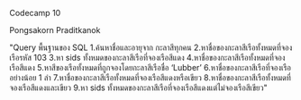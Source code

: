 Codecamp 10

Pongsakorn Praditkanok

"Query พื้นฐานของ SQL
1.ค้นหาชื่อและอายุจาก กะลาสีทุกคน
2.หาชื่อของกะลาสีเรือทั้งหมดที่จองเรือรหัส 103
3.หา sids ทั้งหมดของกะลาสีเรือที่จองเรือสีแดง
4.หาชื่อของกะลาสีเรือทั้งหมดที่จองเรือสีแดง
5.หาสีของเรือทั้งหมดที่ถูกจองโดยกะลาสีเรือชื่อ ‘Lubber’
6.หาชื่อของกะลาสีเรือที่จองเรืออย่างน้อย 1 ลำ
7.หาชื่อของกะลาสีเรือทั้งหมดที่จองเรือสีแดงหรือเขียว
8.หาชื่อของกะลาสีเรือทั้งหมดที่จองเรือสีแดงและเขียว
9.หา sids ทั้งหมดของกะลาสีเรือที่จองเรือสีแดงแต่ไม่จองเรือสีเขียว"